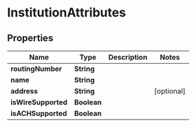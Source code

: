 # InstitutionAttributes

## Properties
Name | Type | Description | Notes
------------ | ------------- | ------------- | -------------
**routingNumber** | **String** |  | 
**name** | **String** |  | 
**address** | **String** |  |  [optional]
**isWireSupported** | **Boolean** |  | 
**isACHSupported** | **Boolean** |  | 
